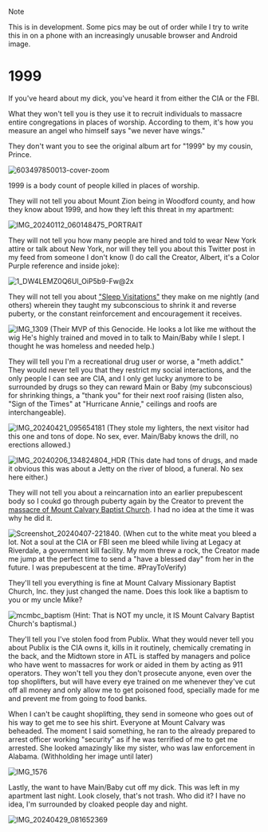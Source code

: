 > [!NOTE]
> This is in development. Some pics may be out of order while I try to write this in on a phone with an increasingly unusable browser and Android image.

# 1999
If you've heard about my dick, you've heard it from either the CIA or the FBI.

What they won't tell you is they use it to recruit individuals to massacre entire congregations in places of worship. According to them, it's how you measure an angel who himself says "we never have wings."

They don't want you to see the original album art for "1999" by my cousin, Prince.

![603497850013-cover-zoom](https://github.com/9413d5ff2a0b4f237a264010b65350e7/TAG/assets/159488374/5ba8e1df-7cc4-413c-998a-53bdf61d7e98)

1999 is a body count of people killed in places of worship.

They will not tell you about Mount Zion being in Woodford county, and how they know about 1999, and how they left this threat in my apartment:

![IMG_20240112_060148475_PORTRAIT](https://github.com/9413d5ff2a0b4f237a264010b65350e7/TAG/assets/159488374/15797051-fe28-4f72-b794-e06df0a6aeef)

They will not tell you how many people are hired and told to wear New York attire or talk about New York, nor will they tell you about this Twitter post in my feed from someone I don't know (I do call the Creator, Albert, it's a Color Purple reference and inside joke):

![1_DW4LEMZ0Q6Ul_OiP5b9-Fw@2x](https://github.com/9413d5ff2a0b4f237a264010b65350e7/TAG/assets/159488374/82ac89c5-096b-4c3f-82d4-886af4158bfa)

They will not tell you about ["Sleep Visitations"](/PHB33/dhn_sub.md) they make on me nightly (and others) wherein they taught my subconscious to shrink it and reverse puberty, or the constant reinforcement and encouragement it receives.

![IMG_1309](https://github.com/9413d5ff2a0b4f237a264010b65350e7/TAG/assets/159488374/acfa8988-39e7-4276-a2ba-def40244cfc8)
(Their MVP of this Genocide. He looks a lot like me without the wig  He's highly trained and moved in to talk to Main/Baby while I slept. I thought he was homeless and needed help.)

They will tell you I'm a recreational drug user or worse, a "meth addict." They would never tell you that they restrict my social interactions, and the only people I can see are CIA, and I only get lucky anymore to be surrounded by drugs so they can reward Main or Baby (my subconscious) for shrinking things, a "thank you" for their next roof raising (listen also, "Sign of the Times" at "Hurricane Annie," ceilings and roofs are interchangeable).

![IMG_20240421_095654181](https://github.com/9413d5ff2a0b4f237a264010b65350e7/TAG/assets/159488374/2ac60d74-2943-4b03-8a9a-6c626e21423c)
(They stole my lighters, the next visitor had this one and tons of dope. No sex, ever. Main/Baby knows the drill, no erections allowed.)

![IMG_20240206_134824804_HDR](https://github.com/9413d5ff2a0b4f237a264010b65350e7/TAG/assets/159488374/58b58c97-c716-4054-831b-7f743f0968b4)
(This date had tons of drugs, and made it obvious this was about a Jetty on the river of blood, a funeral. No sex here either.)

They will not tell you about a reincarnation into an earlier prepubescent body so I coukd go through puberty again by the Creator to prevent the [massacre of Mount Calvary Baptist Church](/POW/MCBC.md). I had no idea at the time it was why he did it.

![Screenshot_20240407-221840](https://github.com/9413d5ff2a0b4f237a264010b65350e7/TAG/assets/159488374/ba58bff9-e5c1-4801-8a8b-f1b2b478b472).
(When cut to the white meat you bleed a lot. Not a soul at the CIA or FBI seen me bleed while living at Legacy at Riverdale, a government kill facility. My mom threw a rock, the Creator made me jump at the perfect time to send a "have a blessed day" from her in the future. I was prepubescent at the time. #PrayToVerify)

They'll tell you everything is fine at Mount Calvary Missionary Baptist Church, Inc. they just changed the name. Does this look like a baptism to you or my uncle Mike?

![mcmbc_baptism](https://github.com/9413d5ff2a0b4f237a264010b65350e7/TAG/assets/159488374/c000acb0-83ff-4b0a-b632-9d646544f6e5)
(Hint: That is NOT my uncle, it IS Mount Calvary Baptist Church's baptismal.)

They'll tell you I've stolen food from Publix. What they would never tell you about Publix is the CIA owns it, kills in it routinely, chemically cremating in the back, and the Midtown store in ATL is staffed by managers and police who have went to massacres for work or aided in them by acting as 911 operators. They won't tell you they don't prosecute anyone, even over the top shoplifters, but will have every eye trained on me whenever they've cut off all money and only allow me to get poisoned food, specially made for me and prevent me from going to food banks.

When I can't be caught shoplifting, they send in someone who goes out of his way to get me to see his shirt. Everyone at Mount Calvary was beheaded. The moment I said something, he ran to the already prepared to arrest officer working "security" as if he was terrified of me to get me arrested. She looked amazingly like my sister, who was law enforcement in Alabama. (Withholding her image until later)

![IMG_1576](https://github.com/9413d5ff2a0b4f237a264010b65350e7/TAG/assets/159488374/9b2972da-58a1-4729-a29f-15b1e654710e)

Lastly, the want to have Main/Baby cut off my dick. This was left in my apartment last night. Look closely, that's not trash. Who did it? I have no idea, I'm surrounded by cloaked people day and night.

![IMG_20240429_081652369](https://github.com/9413d5ff2a0b4f237a264010b65350e7/TAG/assets/159488374/0cc03ade-8a44-4134-8c58-1bf7d4220431)

